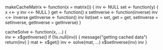makeCacheMatrix <- function(x = matrix()) 
{
inv <- NULL
set <- function(y)
  {
    x <<- y
    inv <<- NULL
  }
   get <- function() x
   setInverse <- function(inverse) inv <<- inverse
   getInverse <- function() inv
   list(set = set,
   get = get,
       setInverse = setInverse,
       getInverse = getInverse)
}

cacheSolve <- function(x, ...)
{  
  inv <- x$getInverse()
  if (!is.null(inv)) {
    message("getting cached data")
    return(inv)
  }
  mat <- x$get()
  inv <- solve(mat, ...)
  x$setInverse(inv)
  inv
}
